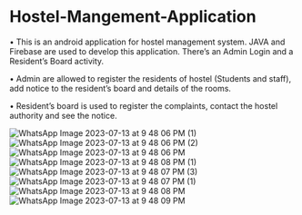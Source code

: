 # Hostel-Mangement-Application
•	This is an android application for hostel management system. JAVA and Firebase are used to develop this application. There’s an Admin Login and a Resident’s Board activity. 

•	Admin are allowed to register the residents of hostel (Students and staff), add notice to the resident’s board and details of the rooms.

•	Resident’s board is used to register the complaints, contact the hostel authority and see the notice.

![WhatsApp Image 2023-07-13 at 9 48 06 PM (1)](https://github.com/anushkasinha126/Hostel-Mangement-Application/assets/73252825/3dc6e72b-a163-4b75-a1c6-ba2ee6dfb4d5)
![WhatsApp Image 2023-07-13 at 9 48 06 PM (2)](https://github.com/anushkasinha126/Hostel-Mangement-Application/assets/73252825/192b2354-8ce0-472c-9c9c-b348de789c7a)
![WhatsApp Image 2023-07-13 at 9 48 06 PM](https://github.com/anushkasinha126/Hostel-Mangement-Application/assets/73252825/0463db3c-eeee-4f87-aaed-892ebbfe20f1)
![WhatsApp Image 2023-07-13 at 9 48 08 PM (1)](https://github.com/anushkasinha126/Hostel-Mangement-Application/assets/73252825/ad5ed7b0-62e9-418f-840a-f6cd90ad60e4)
![WhatsApp Image 2023-07-13 at 9 48 07 PM (3)](https://github.com/anushkasinha126/Hostel-Mangement-Application/assets/73252825/e6cb1da5-acf7-4781-b4c2-e68e75baffc0)
![WhatsApp Image 2023-07-13 at 9 48 07 PM (1)](https://github.com/anushkasinha126/Hostel-Mangement-Application/assets/73252825/50028bec-e9d1-4684-b01e-a9e06dc7fb15)
![WhatsApp Image 2023-07-13 at 9 48 08 PM](https://github.com/anushkasinha126/Hostel-Mangement-Application/assets/73252825/39c630f0-0f37-4433-a6ea-696ddb38d50a)
![WhatsApp Image 2023-07-13 at 9 48 09 PM](https://github.com/anushkasinha126/Hostel-Mangement-Application/assets/73252825/71b1b01a-5881-4603-afe0-faf529575cf2)
